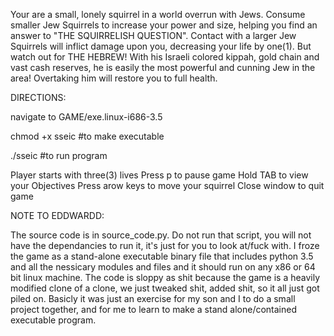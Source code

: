 Your are a small, lonely squirrel in a world overrun with Jews. Consume smaller 
Jew Squirrels to increase your power and size, helping you find an answer to 
"THE SQUIRRELISH QUESTION". Contact with a larger Jew Squirrels will inflict 
damage upon you, decreasing your life by one(1). But watch out for THE HEBREW! 
With his Israeli colored kippah, gold chain and vast cash reserves, he is 
easily the most powerful and cunning Jew in the area! Overtaking him will 
restore you to full health.



DIRECTIONS:

navigate to GAME/exe.linux-i686-3.5

chmod +x sseic     #to make executable

./sseic            #to run program



Player starts with three(3) lives
Press p to pause game
Hold TAB to view your Objectives
Press arow keys to move your squirrel
Close window to quit game


NOTE TO EDDWARDD:


The source code is in source_code.py. Do not run that script,
you will not have the dependancies to run it, it's just for you to
look at/fuck with. I froze the game as a stand-alone executable binary file
that includes python 3.5 and all the nessicary modules and files
and it should run on any x86 or 64 bit linux machine. The code is sloppy as shit
because the game is a heavily modified clone of a clone, we just tweaked shit,
added shit, so it all just got piled on. Basicly it was just an exercise for my son
and I to do a small project together, and for me to learn to make a stand alone/contained
executable program.
